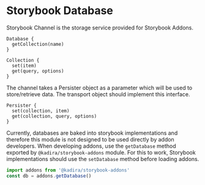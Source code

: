 # Storybook Database

Storybook Channel is the storage service provided for Storybook Addons.

```
Database {
  getCollection(name)
}

Collection {
  set(item)
  get(query, options)
}
```

The channel takes a Persister object as a parameter which will be used to store/retrieve data. The transport object should implement this interface.

```
Persister {
  set(collection, item)
  get(collection, query, options)
}
```

Currently, databases are baked into storybook implementations and therefore this module is not designed to be used directly by addon developers. When developing addons, use the `getDatabase` method exported by `@kadira/storybook-addons` module. For this to work, Storybook implementations should use the `setDatabase` method before loading addons.

```js
import addons from '@kadira/storybook-addons'
const db = addons.getDatabase()
```
